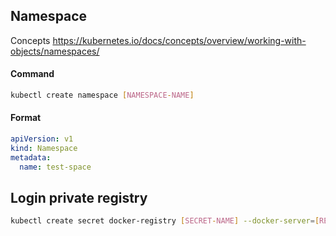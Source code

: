 ## Namespace
Concepts 
https://kubernetes.io/docs/concepts/overview/working-with-objects/namespaces/

#### Command
```bash
kubectl create namespace [NAMESPACE-NAME]
```
#### Format
```yaml
apiVersion: v1
kind: Namespace
metadata:
  name: test-space
```

## Login private registry
```bash
kubectl create secret docker-registry [SECRET-NAME] --docker-server=[REGISTRY-SERVER] --docker-username=[DOCKER-USERNAME] --docker-password=[DOCKER-PASSWORD] --docker-email=[DOCKER-EMAIL] -n [NAMESPACE]
```
